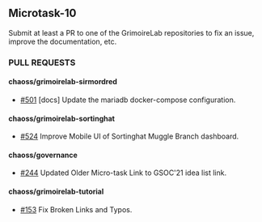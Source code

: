 ## Microtask-10

Submit at least a PR to one of the GrimoireLab repositories to fix an issue, improve the documentation, etc.



### PULL REQUESTS

#### chaoss/grimoirelab-sirmordred
- [#501](https://github.com/chaoss/grimoirelab-sirmordred/pull/501) [docs] Update the mariadb docker-compose configuration.

#### chaoss/grimoirelab-sortinghat
- [#524](https://github.com/chaoss/grimoirelab-sortinghat/pull/524) Improve Mobile UI of Sortinghat Muggle Branch dashboard.

#### chaoss/governance
- [#244](https://github.com/chaoss/governance/pull/244) Updated Older Micro-task Link to GSOC'21 idea list link.

#### chaoss/grimoirelab-tutorial
- [#153](https://github.com/chaoss/grimoirelab-tutorial/pull/153) Fix Broken Links and Typos.

